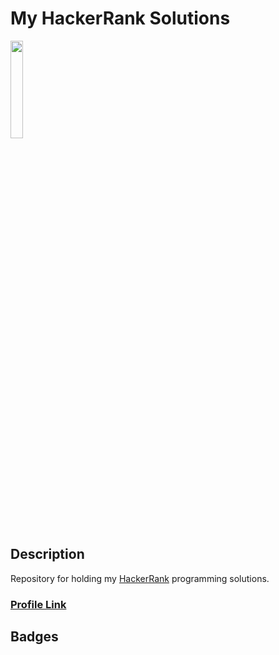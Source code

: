 # My HackerRank Solutions

<!-- ![HackerRack Logo](https://hrcdn.net/fcore/assets/brand/h_mark_sm-966d2b45e3.svg) -->

<img src="https://hrcdn.net/fcore/assets/brand/h_mark_sm-966d2b45e3.svg" width="20%">

## Description

Repository for holding my [HackerRank](https://www.hackerrank.com/) programming solutions.

### [Profile Link](https://www.hackerrank.com/harrison_r_welch)

## Badges

<!-- [hr_logo]:  -->